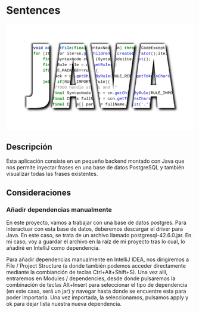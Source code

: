 # Sentences

<img src="./images/java-image.png" alt="java-image" />

## Descripción

Esta aplicación consiste en un pequeño backend montado con Java que nos permite inyectar frases en una base de datos PostgreSQL y también visualizar todas las frases existentes.

## Consideraciones

### Añadir dependencias manualmente

En este proyecto, vamos a trabajar con una base de datos postgres.
Para interactuar con esta base de datos, deberemos descargar el driver para Java. En este caso, se trata de un archivo llamado postgresql-42.6.0.jar.
En mi caso, voy a guardar el archivo en la raíz de mi proyecto tras lo cual, lo añadiré en IntelliJ como dependencia.

Para añadir dependencias manualmente en IntelliJ IDEA, nos dirigiremos a File / Project Structure (a donde también podemos acceder directamente mediante la combianción de teclas Ctrl+Alt+Shift+S).
Una vez allí, entraremos en Modules / dependencies, desde donde pulsaremos la combinación de teclas Alt+Insert para seleccionar el tipo de dependencia (en este caso, será un jar) y navegar hasta donde se encuentre esta para poder importarla.
Una vez importada, la seleccionamos, pulsamos apply y ok para dejar lista nuestra nueva dependencia.
